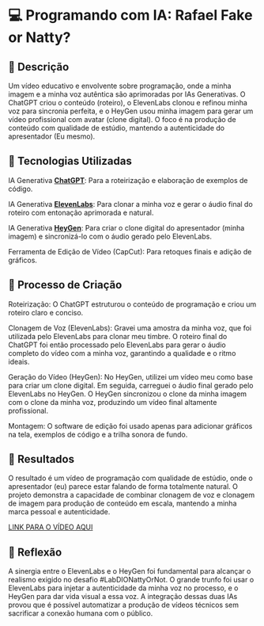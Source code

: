 # 💻 Programando com IA: Rafael Fake or Natty?
## 📒 Descrição
Um vídeo educativo e envolvente sobre programação, onde a minha imagem e a minha voz autêntica são aprimoradas por IAs Generativas. O ChatGPT criou o conteúdo (roteiro), o ElevenLabs clonou e refinou minha voz para sincronia perfeita, e o HeyGen usou minha imagem para gerar um vídeo profissional com avatar (clone digital). O foco é na produção de conteúdo com qualidade de estúdio, mantendo a autenticidade do apresentador (Eu mesmo).

## 🤖 Tecnologias Utilizadas
IA Generativa **[ChatGPT](https://chat.openai.com)**: Para a roteirização e elaboração de exemplos de código.

IA Generativa **[ElevenLabs](https://elevenlabs.io)**: Para clonar a minha voz e gerar o áudio final do roteiro com entonação aprimorada e natural.

IA Generativa **[HeyGen](https://www.heygen.com)**: Para criar o clone digital do apresentador (minha imagem) e sincronizá-lo com o áudio gerado pelo ElevenLabs.

Ferramenta de Edição de Vídeo (CapCut): Para retoques finais e adição de gráficos.

## 🧐 Processo de Criação
Roteirização: O ChatGPT estruturou o conteúdo de programação e criou um roteiro claro e conciso.

Clonagem de Voz (ElevenLabs): Gravei uma amostra da minha voz, que foi utilizada pelo ElevenLabs para clonar meu timbre. O roteiro final do ChatGPT foi então processado pelo ElevenLabs para gerar o áudio completo do vídeo com a minha voz, garantindo a qualidade e o ritmo ideais.

Geração do Vídeo (HeyGen): No HeyGen, utilizei um vídeo meu como base para criar um clone digital. Em seguida, carreguei o áudio final gerado pelo ElevenLabs no HeyGen. O HeyGen sincronizou o clone da minha imagem com o clone da minha voz, produzindo um vídeo final altamente profissional.

Montagem: O software de edição foi usado apenas para adicionar gráficos na tela, exemplos de código e a trilha sonora de fundo.

## 🚀 Resultados
O resultado é um vídeo de programação com qualidade de estúdio, onde o apresentador (eu) parece estar falando de forma totalmente natural. O projeto demonstra a capacidade de combinar clonagem de voz e clonagem de imagem para produção de conteúdo em escala, mantendo a minha marca pessoal e autenticidade.

[LINK PARA O VÍDEO AQUI]()

## 💭 Reflexão
A sinergia entre o ElevenLabs e o HeyGen foi fundamental para alcançar o realismo exigido no desafio #LabDIONattyOrNot. O grande trunfo foi usar o ElevenLabs para injetar a autenticidade da minha voz no processo, e o HeyGen para dar vida visual a essa voz. A integração dessas duas IAs provou que é possível automatizar a produção de vídeos técnicos sem sacrificar a conexão humana com o público.

